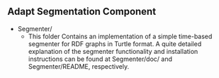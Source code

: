 ## Adapt Segmentation Component

- Segmenter/ 
  - This folder Contains an implementation of a simple time-based segmenter for RDF graphs in Turtle format.
A quite detailed explanation of the segmenter functionality and installation instructions can be found at Segmenter/doc/ and Segmenter/README, respectively.
